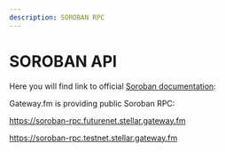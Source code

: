 ```yaml
---
description: SOROBAN RPC
---
```


# SOROBAN API

Here you will find link to official [Soroban documentation](https://soroban.stellar.org/docs): 

Gateway.fm is providing public Soroban RPC:

https://soroban-rpc.futurenet.stellar.gateway.fm

https://soroban-rpc.testnet.stellar.gateway.fm 